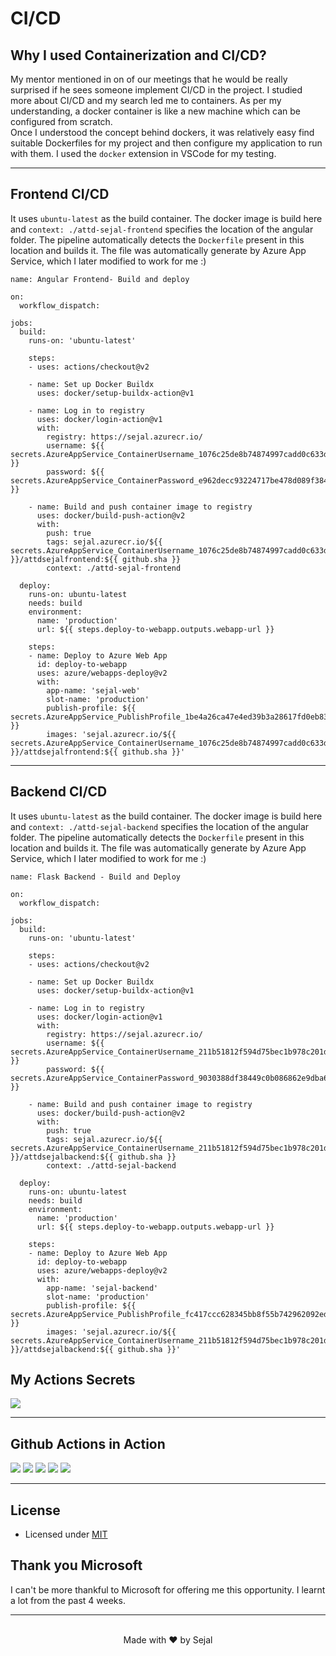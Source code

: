 # CI/CD
## Why I used Containerization and CI/CD?
My mentor mentioned in on of our meetings that he would be really surprised if he sees someone implement CI/CD in the project. I studied more about CI/CD and my search led me to containers. As per my understanding, a docker container is like a new machine which can be configured from scratch. 
<br />
Once I understood the concept behind dockers, it was relatively easy find suitable Dockerfiles for my project and then configure my application to run with them. I used the `docker` extension in VSCode for my testing.

<hr />

## Frontend CI/CD

It uses `ubuntu-latest` as the build container. The docker image is build here and `context: ./attd-sejal-frontend` specifies the location of the angular folder. The pipeline automatically detects the `Dockerfile` present in this location and builds it. The file was automatically generate by Azure App Service, which I later modified to work for me :)
```
name: Angular Frontend- Build and deploy

on:
  workflow_dispatch:

jobs:
  build:
    runs-on: 'ubuntu-latest'

    steps:
    - uses: actions/checkout@v2

    - name: Set up Docker Buildx
      uses: docker/setup-buildx-action@v1

    - name: Log in to registry
      uses: docker/login-action@v1
      with:
        registry: https://sejal.azurecr.io/
        username: ${{ secrets.AzureAppService_ContainerUsername_1076c25de8b74874997cadd0c633dd12 }}
        password: ${{ secrets.AzureAppService_ContainerPassword_e962decc93224717be478d089f3847cc }}

    - name: Build and push container image to registry
      uses: docker/build-push-action@v2
      with:
        push: true
        tags: sejal.azurecr.io/${{ secrets.AzureAppService_ContainerUsername_1076c25de8b74874997cadd0c633dd12 }}/attdsejalfrontend:${{ github.sha }}
        context: ./attd-sejal-frontend

  deploy:
    runs-on: ubuntu-latest
    needs: build
    environment:
      name: 'production'
      url: ${{ steps.deploy-to-webapp.outputs.webapp-url }}

    steps:
    - name: Deploy to Azure Web App
      id: deploy-to-webapp
      uses: azure/webapps-deploy@v2
      with:
        app-name: 'sejal-web'
        slot-name: 'production'
        publish-profile: ${{ secrets.AzureAppService_PublishProfile_1be4a26ca47e4ed39b3a28617fd0eb83 }}
        images: 'sejal.azurecr.io/${{ secrets.AzureAppService_ContainerUsername_1076c25de8b74874997cadd0c633dd12 }}/attdsejalfrontend:${{ github.sha }}'
```

<hr />

## Backend CI/CD
It uses `ubuntu-latest` as the build container. The docker image is build here and `context: ./attd-sejal-backend` specifies the location of the angular folder. The pipeline automatically detects the `Dockerfile` present in this location and builds it. The file was automatically generate by Azure App Service, which I later modified to work for me :)
```
name: Flask Backend - Build and Deploy

on:
  workflow_dispatch:

jobs:
  build:
    runs-on: 'ubuntu-latest'

    steps:
    - uses: actions/checkout@v2

    - name: Set up Docker Buildx
      uses: docker/setup-buildx-action@v1

    - name: Log in to registry
      uses: docker/login-action@v1
      with:
        registry: https://sejal.azurecr.io/
        username: ${{ secrets.AzureAppService_ContainerUsername_211b51812f594d75bec1b978c201d516 }}
        password: ${{ secrets.AzureAppService_ContainerPassword_9030388df38449c0b086862e9dba6df7 }}

    - name: Build and push container image to registry
      uses: docker/build-push-action@v2
      with:
        push: true
        tags: sejal.azurecr.io/${{ secrets.AzureAppService_ContainerUsername_211b51812f594d75bec1b978c201d516 }}/attdsejalbackend:${{ github.sha }}
        context: ./attd-sejal-backend

  deploy:
    runs-on: ubuntu-latest
    needs: build
    environment:
      name: 'production'
      url: ${{ steps.deploy-to-webapp.outputs.webapp-url }}

    steps:
    - name: Deploy to Azure Web App
      id: deploy-to-webapp
      uses: azure/webapps-deploy@v2
      with:
        app-name: 'sejal-backend'
        slot-name: 'production'
        publish-profile: ${{ secrets.AzureAppService_PublishProfile_fc417ccc628345bb8f55b742962092ed }}
        images: 'sejal.azurecr.io/${{ secrets.AzureAppService_ContainerUsername_211b51812f594d75bec1b978c201d516 }}/attdsejalbackend:${{ github.sha }}'
```

## My Actions Secrets
![](images/actions_secret.png)

<hr />

## Github Actions in Action
![](images/cicd_actions.png)
![](images/front_end_build.png)
![](images/front_end_deploy.png)
![](images/backend_build.png)
![](images/backend_deploy.png)

<hr />

## License
- Licensed under [MIT](https://github.com/octajune/att-sejal/blob/main/LICENSE)

## Thank you Microsoft
I can't be more thankful to Microsoft for offering me this opportunity. I learnt a lot from the past 4 weeks.

<hr /><br />
<center>Made with ❤️ by Sejal</center>
